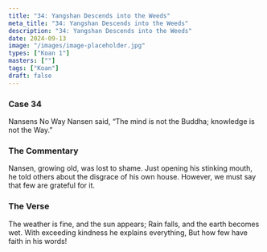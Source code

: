 ```yaml
---
title: "34: Yangshan Descends into the Weeds"
meta_title: "34: Yangshan Descends into the Weeds"
description: "34: Yangshan Descends into the Weeds"
date: 2024-09-13
image: "/images/image-placeholder.jpg"
types: ["Koan 1"]
masters: [""]
tags: ["Koan"]
draft: false
---
```


### Case 34

Nansens No Way
Nansen said, “The mind is not the Buddha; knowledge is not the Way.”

### The Commentary
Nansen, growing old, was lost to shame. Just opening his stinking mouth, he told others about the disgrace of his own house. However, we must say that few are grateful for it.

### The Verse
The weather is fine, and the sun appears; Rain falls, and the earth becomes wet.
With exceeding kindness he explains everything, But how few have faith in his words!
